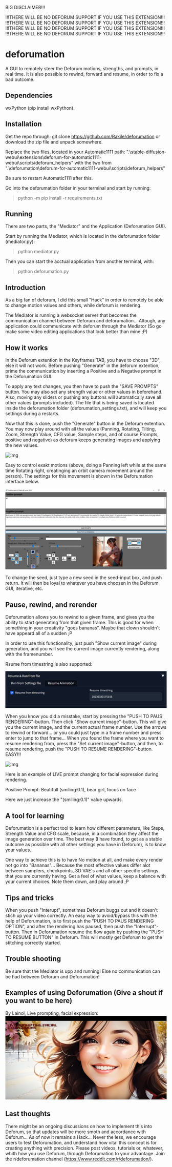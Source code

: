 BIG DISCLAIMER!!!

!!!THERE WILL BE NO DEFORUM SUPPORT IF YOU USE THIS EXTENSION!!!
!!!THERE WILL BE NO DEFORUM SUPPORT IF YOU USE THIS EXTENSION!!!
!!!THERE WILL BE NO DEFORUM SUPPORT IF YOU USE THIS EXTENSION!!!
!!!THERE WILL BE NO DEFORUM SUPPORT IF YOU USE THIS EXTENSION!!!


# deforumation
A GUI to remotely steer the Deforum motions, strengths, and prompts, in real time. It is also possible to rewind, forward and resume, in order to fix a bad outcome.

## Dependencies
wxPython (pip install wxPython).

## Installation
Get the repo through: git clone https://github.com/Rakile/deforumation  or download the zip file and unpack somewhere.

Replace the two files, located in your Automatic1111 path: ".\stable-diffusion-webui\extensions\deforum-for-automatic1111-webui\scripts\deforum_helpers\"
with the two from ".\deforumation\deforum-for-automatic1111-webui\scripts\deforum_helpers\"

Be sure to restart Automatic1111 after this.

Go into the deforumation folder in your terminal and start by running:

>python -m pip install -r requirements.txt

## Running
There are two parts, the "Mediator" and the Application (Deforumation GUI).

Start by running the Mediator, which is located in the deforumation folder (mediator.py):

>python mediator.py

Then you can start the acctual application from another terminal, with:

>python deforumation.py

## Introduction
As a big fan of deforum, I did this small "Hack" in order to remotely be able to change motion values and others, while deforum is rendering.

The Mediator is running a websocket server that becomes the communication channel between Deforum and deforumation... Altough, any application could communicate with deforum through the Mediator (So go make some video editing applications that look better than mine ;P)

## How it works
In the Deforum extention in the Keyframes TAB, you have to choose "3D", else it will not work.
Before pushing "Generate" in the deforum extention, prime the communication by inserting a Positive and a Negative prompt in the Deforumation GUI.

To apply any text changes, you then have to push the "SAVE PROMPTS" button.
You may also set any strength value or other values in beforehand. Also, moving any sliders or pushing any buttons will automatically save all other values (prompts included). The file that is being saved is located inside the deforumation folder (deforumation_settings.txt), and will keep you settings during a restarts.

Now that this is done, push the "Generate" button in the Deforum extention.
You may now play around with all the values (Panning, Rotating, Tilting, Zoom, Strength Value, CFG value, Sample steps, and of course Prompts, positive and negative) as deforum keeps generating images and applying the new values.

![img](github_images/output.gif)

Easy to control exakt motions (above, doing a Panning left while at the same time Rotating right, creatinging an orbit camera movement around the person). The settings for this movement is shown in the Deforumation interface below.

![img](github_images/newinterface2.png)

To change the seed, just type a new seed in the seed-input box, and push return. It will then be loyal to whatever you have choosen in the Deforum GUI, iterative, etc.

## Pause, rewind, and rerender
Deforumation allows you to rewind to a given frame, and gives you the ability to start generating from that given frame. This is good for when something in your creativity "goes bananas". Maybe that clown shouldn't have appeard all of a sudden ;P

In order to use this functionality, just push "Show current image" during generation, and you will see the current image currently rendering, along with the framenumber.

Rsume from timestring is also supported:

![img](github_images/resume.PNG)

When you know you did a misstake, start by pressing the "PUSH TO PAUS RENDERING"-button. Then click "Show current image"-button. This will give you the current image, and the current actual frame number. Use the arrows to rewind or forward... or you could just type in a frame number and press enter to jump to that frame... When you found the frame where you want to resume rendering from, press the "Set current image"-button, and then, to resume rendering, push the "PUSH TO RESUME RENDERING"-button. EASY!!!

![img](github_images/smile.gif) 

Here is an example of LIVE prompt changing for facial expression during rendering.

Positive Prompt: Beatifull (smiling:0.1), bear girl, focus on face

Here we just increase the "(smiling:0.1)" value upwards. 

## A tool for learning
Deforumation is a perfect tool to learn how different parameters, like Steps, Strength Value and CFG scale, because, in a combination they affect the image generation over time. The best way (I have found, to get as a stable outcome as possible with all other settings you have in Deforum), is to know your values.

One way to achieve this is to have No motion at all, and make every render not go into "Bananas"... Because the most effective values differ alot between samplers, checkpoints, SD VAE's and all other specific settings that you are currently having. Get a feel of what values, keep a balance with your current choices. Note them down, and play around ;P

## Tips and tricks
When you push "Interupt", sometimes Deforum buggs out and it doesn't stich up your video correctly. An easy way to avoid/bypass this with the help of Deforumation, is to first push the "PUSH TO PAUS RENDERING OPTION", and after the rendering has paused, then push the "Interrupt"-button. Then in Deforumation resume the flow again by pushing the "PUSH TO RESUME BUTTON" in Deforum. This will mostly get Deforum to get the stitching correctly started.

## Trouble shooting
Be sure that the Mediator is upp and running! Else no communication can be had between Deforum and Deforumation!

## Examples of using Deforumation (Give a shout if you want to be here)
By Lainol, Live prompting, facial expression:
[![Watch the video](github_images/Linol_1.PNG)](https://www.youtube.com/watch?v=UKYZEQVljRE)


## Last thoughts
There might be an ongoing discussions on how to implement this into Deforum, so that updates will be more smoth and accordance with Deforum... As of now it remains a Hack... Never the less, we encourage users to test Deforumation, and understand how vital this concept is for creating anything with precision. Please post videos, tutorials or, whatever, whith how you use Deforum, through Deforumation to your advantage. Join the r/deforumation channel (https://www.reddit.com/r/deforumation/).
